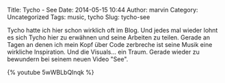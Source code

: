 Title: Tycho - See
Date: 2014-05-15 10:44
Author: marvin
Category: Uncategorized
Tags: music, tycho
Slug: tycho-see

Tycho hatte ich hier schon wirklich oft im Blog. Und jedes mal wieder
lohnt es sich Tycho hier zu erwähnen und seine Arbeiten zu teilen.
Gerade an Tagen an denen ich mein Kopf über Code zerbreche ist seine
Musik eine wirkliche Inspiration. Und die Visuals... ein Traum. Gerade
wieder zu bewundern bei seinem neuen Video "See".

{% youtube 5wWBLbQInqk %}

